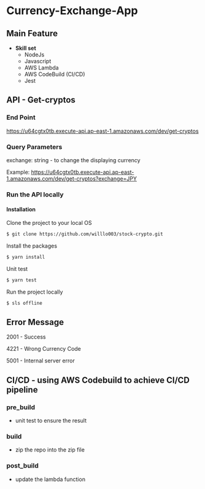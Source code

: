 # Currency-Exchange-App

## Main Feature

- **Skill set**
  - NodeJs
  - Javascript
  - AWS Lambda
  - AWS CodeBuild (CI/CD)
  - Jest

## API - Get-cryptos

### End Point

https://u64cgtx0tb.execute-api.ap-east-1.amazonaws.com/dev/get-cryptos

### Query Parameters

exchange: string - to change the displaying currency 

Example:
https://u64cgtx0tb.execute-api.ap-east-1.amazonaws.com/dev/get-cryptos?exchange=JPY

### Run the API locally

#### Installation

Clone the project to your local OS

``` bash
$ git clone https://github.com/willlo003/stock-crypto.git
```

Install the packages

``` bash
$ yarn install
```

Unit test

``` bash
$ yarn test
```

Run the project locally

``` bash
$ sls offline
```

## Error Message

2001 - Success

4221 - Wrong Currency Code

5001 - Internal server error

## CI/CD - using AWS Codebuild to achieve CI/CD pipeline

### pre_build

- unit test to ensure the result

### build

- zip the repo into the zip file

### post_build

- update the lambda function

